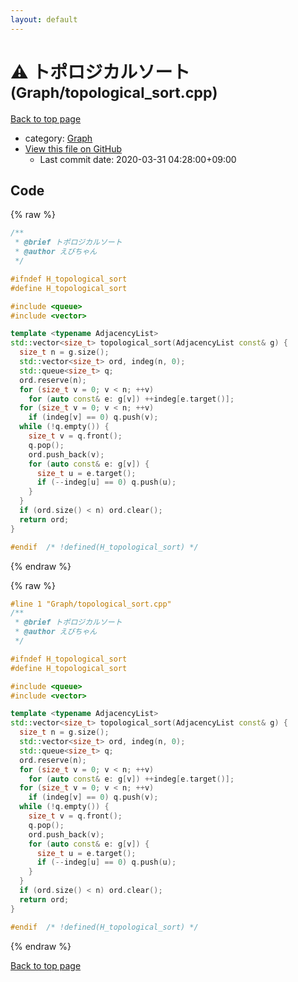 ```yaml
---
layout: default
---
```


<!-- mathjax config similar to math.stackexchange -->
<script type="text/javascript" async
  src="https://cdnjs.cloudflare.com/ajax/libs/mathjax/2.7.5/MathJax.js?config=TeX-MML-AM_CHTML">
</script>
<script type="text/x-mathjax-config">
  MathJax.Hub.Config({
    TeX: { equationNumbers: { autoNumber: "AMS" }},
    tex2jax: {
      inlineMath: [ ['$','$'] ],
      processEscapes: true
    },
    "HTML-CSS": { matchFontHeight: false },
    displayAlign: "left",
    displayIndent: "2em"
  });
</script>

<script type="text/javascript" src="https://cdnjs.cloudflare.com/ajax/libs/jquery/3.4.1/jquery.min.js"></script>
<script src="https://cdn.jsdelivr.net/npm/jquery-balloon-js@1.1.2/jquery.balloon.min.js" integrity="sha256-ZEYs9VrgAeNuPvs15E39OsyOJaIkXEEt10fzxJ20+2I=" crossorigin="anonymous"></script>
<script type="text/javascript" src="../../assets/js/copy-button.js"></script>
<link rel="stylesheet" href="../../assets/css/copy-button.css" />


# :warning: トポロジカルソート <small>(Graph/topological_sort.cpp)</small>

<a href="../../index.html">Back to top page</a>

* category: <a href="../../index.html#4cdbd2bafa8193091ba09509cedf94fd">Graph</a>
* <a href="{{ site.github.repository_url }}/blob/master/Graph/topological_sort.cpp">View this file on GitHub</a>
    - Last commit date: 2020-03-31 04:28:00+09:00




## Code

<a id="unbundled"></a>
{% raw %}
```cpp
/**
 * @brief トポロジカルソート
 * @author えびちゃん
 */

#ifndef H_topological_sort
#define H_topological_sort

#include <queue>
#include <vector>

template <typename AdjacencyList>
std::vector<size_t> topological_sort(AdjacencyList const& g) {
  size_t n = g.size();
  std::vector<size_t> ord, indeg(n, 0);
  std::queue<size_t> q;
  ord.reserve(n);
  for (size_t v = 0; v < n; ++v)
    for (auto const& e: g[v]) ++indeg[e.target()];
  for (size_t v = 0; v < n; ++v)
    if (indeg[v] == 0) q.push(v);
  while (!q.empty()) {
    size_t v = q.front();
    q.pop();
    ord.push_back(v);
    for (auto const& e: g[v]) {
      size_t u = e.target();
      if (--indeg[u] == 0) q.push(u);
    }
  }
  if (ord.size() < n) ord.clear();
  return ord;
}

#endif  /* !defined(H_topological_sort) */

```
{% endraw %}

<a id="bundled"></a>
{% raw %}
```cpp
#line 1 "Graph/topological_sort.cpp"
/**
 * @brief トポロジカルソート
 * @author えびちゃん
 */

#ifndef H_topological_sort
#define H_topological_sort

#include <queue>
#include <vector>

template <typename AdjacencyList>
std::vector<size_t> topological_sort(AdjacencyList const& g) {
  size_t n = g.size();
  std::vector<size_t> ord, indeg(n, 0);
  std::queue<size_t> q;
  ord.reserve(n);
  for (size_t v = 0; v < n; ++v)
    for (auto const& e: g[v]) ++indeg[e.target()];
  for (size_t v = 0; v < n; ++v)
    if (indeg[v] == 0) q.push(v);
  while (!q.empty()) {
    size_t v = q.front();
    q.pop();
    ord.push_back(v);
    for (auto const& e: g[v]) {
      size_t u = e.target();
      if (--indeg[u] == 0) q.push(u);
    }
  }
  if (ord.size() < n) ord.clear();
  return ord;
}

#endif  /* !defined(H_topological_sort) */

```
{% endraw %}

<a href="../../index.html">Back to top page</a>

